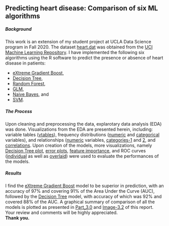 ## Predicting heart disease: Comparison of six ML algorithms<br />
##### Background
This work is an extension of my student project at UCLA Data Science program in Fall 2020. The dataset [heart.dat](https://github.com/tsegayeh/ml_models_in_R/blob/main/heart.dat.csv) was obtained from the [UCI Machine Learning Repository](https://archive.ics.uci.edu/ml/datasets/Statlog+%28Heart%29). I have implemented the following six algorithms using the R software to predict the presence or absence of heart disease in patients:
* [eXtreme Gradient Boost](https://github.com/tsegayeh/ml_models_in_R/blob/main/Part_2.1_Models_XGBoost.R),
* [Decision Tree](https://github.com/tsegayeh/ml_models_in_R/blob/main/Part_2.2_DecisionTree.R), 
* [Random Forest](https://github.com/tsegayeh/ml_models_in_R/blob/main/Part_2.3_RandomF.R), 
* [GLM](https://github.com/tsegayeh/ml_models_in_R/blob/main/Part_2.4_GLM.R), 
* [Naive Bayes](https://github.com/tsegayeh/ml_models_in_R/blob/main/Part_2.5_NaiveB.R), and
* [SVM](https://github.com/tsegayeh/ml_models_in_R/blob/main/Part_2.6_SVM.R). <br />
##### The Process
Upon cleaning and preprocessing the data, explarotary data analysis (EDA) was done. Visualizations from the EDA are presented herein, including: variable tables ([vtables](https://github.com/tsegayeh/ml_models_in_R/blob/main/Image-1.1%20Variable%20Tables%20-%20Original%20vs%20Transformed.PNG)), frequency distributions ([numeric](https://github.com/tsegayeh/ml_models_in_R/blob/main/Image-1.3%20Boxplots%2C%20Numeric%20Variables.png) and [categorical](https://github.com/tsegayeh/ml_models_in_R/blob/main/Image-1.2%20Barplots%2C%20Categorical%20Variables.png) variables), and relationships ([numeric](https://github.com/tsegayeh/ml_models_in_R/blob/main/Image-1.6%20Heart%20Disease%20by%20Variable%20-%20Numeric.png) variables, [categories-1](https://github.com/tsegayeh/ml_models_in_R/blob/main/Image-1.4%20Heart%20Disease%20by%20Category-1.png) and [2](https://github.com/tsegayeh/ml_models_in_R/blob/main/Image-1.5%20Heart%20Disease%20by%20Category-2.png), and [correlations](https://github.com/tsegayeh/ml_models_in_R/blob/main/Image-1.7%20Correlation.png). Upon creation of the models, more visualizations, namely [Decision Tree plot](https://github.com/tsegayeh/ml_models_in_R/blob/main/Image-2.5%20Decision_tree_Plot.png), [error plots](https://github.com/tsegayeh/ml_models_in_R/blob/main/Image-2.1%20e%24train_mloglos%20xgb.png), [feature importance](https://github.com/tsegayeh/ml_models_in_R/blob/main/Image-2.1.1%20Feature%20Importance%20-%20Xgb.png), and ROC curves ([individual](https://github.com/tsegayeh/ml_models_in_R/blob/main/Image-3.1_ROC-AUC-eachModel.png) as well as [overlaid](https://github.com/tsegayeh/ml_models_in_R/blob/main/Image-3.2%20ROC-AUC-all-Models.png)) were used to evaluate the performances of the models.<br />
##### Results
I find the [eXtreme Gradient Boost](https://github.com/tsegayeh/ml_models_in_R/blob/main/Part_2.1_Models_XGBoost.R) model to be superior in prediction, with an accuracy of 97% and covering 91% of the Area Under the Curve (AUC), followed by the [Decision Tree](https://github.com/tsegayeh/ml_models_in_R/blob/main/Part_2.2_DecisionTree.R) model, with accuracy of which was 92% and covered 88% of the AUC. A graphical summary of comparison of all the models is plotted as presented in [Part_3.0](https://github.com/tsegayeh/ml_models_in_R/blob/main/Part_3.0_ROC_AUC6.R) and [Image-3.2](https://github.com/tsegayeh/ml_models_in_R/blob/main/Image-3.2%20ROC-AUC-all-Models.png) of this report.<br />
Your review and comments will be highly appreciated.<b /><br />
Thank you.
